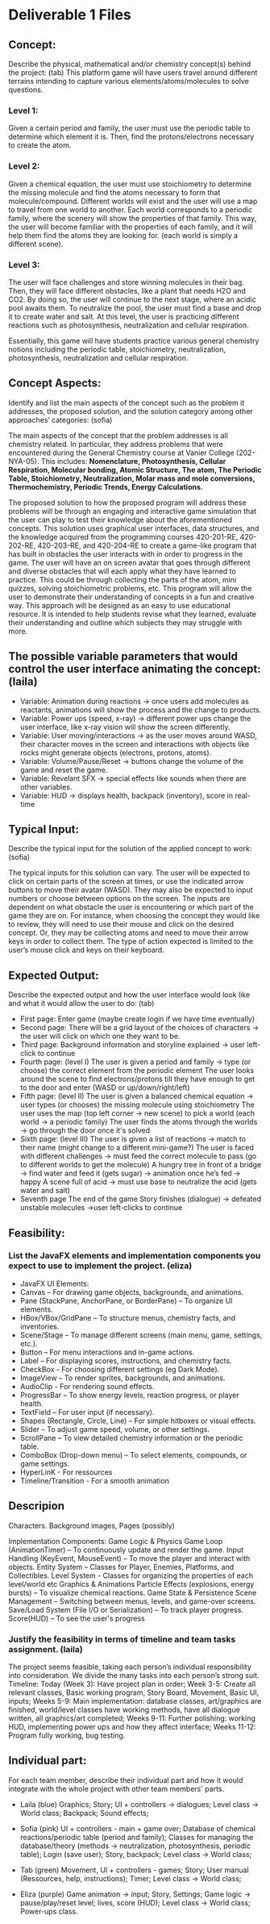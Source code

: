 # Deliverable 1 Files
## Concept: 
Describe the physical, mathematical and/or chemistry concept(s) behind the project: (tab)
This platform game will have users travel around different terrains intending to capture various elements/atoms/molecules to solve questions.

### Level 1: 
Given a certain period and family, the user must use the periodic table to determine which element it is. Then, find the protons/electrons necessary to create the atom. 

### Level 2: 
Given a chemical equation, the user must use stoichiometry to determine the missing molecule and find the atoms necessary to form that molecule/compound. Different worlds will exist and the user will use a map to travel from one world to another. Each world corresponds to a periodic family, where the scenery will show the properties of that family. This way, the user will become familiar with the properties of each family, and it will help them find the atoms they are looking for. (each world is simply a different scene).

### Level 3:
The user will face challenges and store winning molecules in their bag. Then, they will face different obstacles, like a plant that needs H2O and CO2. By doing so, the user will continue to the next stage, where an acidic pool awaits them. To neutralize the pool, the user must find a base and drop it to create water and salt. At this level, the user is practicing different reactions such as photosynthesis, neutralization and cellular respiration. 

Essentially, this game will have students practice various general chemistry notions including the periodic table, stoichiometry, neutralization, photosynthesis, neutralization and cellular respiration. 

## Concept Aspects: 
Identify and list the main aspects of the concept such as the problem it addresses, the proposed solution, and the solution category among other approaches’ categories: (sofia)

The main aspects of the concept that the problem addresses is all chemistry related. In particular, they address problems that were encountered during the General Chemistry course at Vanier College (202-NYA-05). 
This includes: **Nomenclature, Photosynthesis, Cellular Respiration, Molecular bonding, Atomic Structure, The atom, The Periodic Table, Stoichiometry, Neutralization, Molar mass and mole conversions, Thermochemistry, Periodic Trends, Energy Calculations.**

The proposed solution to how the proposed program will address these problems will be through an engaging and interactive game simulation that the user can play to test their knowledge about the aforementioned concepts. This solution uses graphical user interfaces, data structures, and the knowledge acquired from the programming courses 420-201-RE, 420-202-RE, 420-203-RE, and 420-204-RE to create a game-like program that has built in obstacles the user interacts with in order to progress in the game. The user will have an on screen avatar that goes through different and diverse obstacles that will each apply what they have learned to practice. This could be through collecting the parts of the atom, mini quizzes, solving stoichiometric problems, etc. This program will allow the user to demonstrate their understanding of concepts in a fun and creative way. This approach will be designed as an easy to use educational resource. It is intended to help students revise what they learned, evaluate their understanding and outline which subjects they may struggle with more. 

## The possible variable parameters that would control the user interface animating the concept: (laila)
  * Variable: Animation during reactions -> once users add molecules as reactants, animations will show the process and the change to products. 
  * Variable: Power ups (speed, x-ray) -> different power ups change the user interface, like x-ray vision will show the screen differently.
  * Variable: User moving/interactions -> as the user moves around WASD, their character moves in the screen and interactions with objects like rocks might generate objects (electrons, protons, atoms).
  * Variable: Volume/Pause/Reset -> buttons change the volume of the game and reset the game.
  * Variable: Revelant SFX -> special effects like sounds when there are other variables. 
  * Variable: HUD -> displays health, backpack (inventory), score in real-time

## Typical Input: 
Describe the typical input for the solution of the applied concept to work: (sofia)

The typical inputs for this solution can vary. The user will be expected to click on certain parts of the screen at times, or use the indicated arrow buttons to move their avatar (WASD). They may also be expected to input numbers or choose between options on the screen. The inputs are dependent on what obstacle the user is encountering or which part of the game they are on. For instance, when choosing the concept they would like to review, they will need to use their mouse and click on the desired concept. Or, they may be collecting atoms and need to move their arrow keys in order to collect them. The type of action expected is limited to the user’s mouse click and keys on their keyboard. 

## Expected Output: 
Describe the expected output and how the user interface would look like and what it would allow the user to do: (tab)

* First page: Enter game (maybe create login if we have time eventually)
* Second page: There will be a grid layout of the choices of characters -> the user will click on which one they want to be. 
* Third page: Background information and storyline explained -> user left-click to continue 
* Fourth page: (level I)
The user is given a period and family -> type (or choose) the correct element from the periodic element 
The user looks around the scene to find electrons/protons till they have enough to get to the door and enter (WASD or up/down/right/left) 
* Fifth page: (level II) 
The user is given a balanced chemical equation -> user types (or chooses) the missing molecule using stoichiometry
The user uses the map (top left corner -> new scene) to pick a world (each world -> a periodic family) 
The user finds the atoms through the worlds -> go through the door once it's solved
* Sixth page: (level III)
The user is given a list of reactions -> match to their name (might change to a different mini-game?)
The user is faced with different challenges -> must feed the correct molecule to pass (go to different worlds to get the molecule)
A hungry tree in front of a bridge -> find water and feed it (gets sugar) -> animation once he’s fed -> happy 
A scene full of acid -> must use base to neutralize the acid (gets water and salt)
* Seventh page 
The end of the game 
Story finishes (dialogue) -> defeated unstable molecules ->user left-clicks to continue 

## Feasibility: 
### List the JavaFX elements and implementation components you expect to use to implement the project. (eliza)

* JavaFX UI Elements:
* Canvas – For drawing game objects, backgrounds, and animations.
* Pane (StackPane, AnchorPane, or BorderPane) – To organize UI elements.
* HBox/VBox/GridPane – To structure menus, chemistry facts, and inventories.
* Scene/Stage – To manage different screens (main menu, game, settings, etc.).
* Button – For menu interactions and in-game actions.
* Label – For displaying scores, instructions, and chemistry facts.
* CheckBox - For choosing different settings (eg Dark Mode).
* ImageView – To render sprites, backgrounds, and animations.
* AudioClip - For rendering sound effects.
* ProgressBar – To show energy levels, reaction progress, or player health.
* TextField – For user input (if necessary).
* Shapes (Rectangle, Circle, Line) – For simple hitboxes or visual effects.
* Slider – To adjust game speed, volume, or other settings.
* ScrollPane – To view detailed chemistry information or the periodic table.
* ComboBox (Drop-down menu) – To select elements, compounds, or game settings.
* HyperLinK - For ressources
* Timeline/Transition - For a smooth animation
  
## Descripion

Characters. Background images, 
Pages (possibly)

Implementation Components:
Game Logic & Physics
Game Loop (AnimationTimer) – To continuously update and render the game.
Input Handling (KeyEvent, MouseEvent) – To move the player and interact with objects.
Entity System – Classes for Player, Enemies, Platforms, and Collectibles.
Level System - Classes for organizing the properties of each level/world etc
Graphics & Animations
Particle Effects (explosions, energy bursts) – To visualize chemical reactions.
Game State & Persistence
Scene Management – Switching between menus, levels, and game-over screens.
Save/Load System (File I/O or Serialization) – To track player progress.
Score(HUD) – To see the user's progress

### Justify the feasibility in terms of timeline and team tasks assignment. (laila)
The project seems feasible, taking each person’s individual responsibility into consideration. We divide the many tasks into each person’s strong suit.
Timeline:
Today (Week 3): Have project plan in order;
Week 3-5: Create all relevant classes, Basic working program, Story Board, Movement, Basic UI, inputs;
Weeks 5-9: Main implementation: database classes, art/graphics are finished, world/level classes have working methods, have all dialogue written, all graphics/art completed;
Weeks 9-11: Further polishing: working HUD, implementing power ups and how they affect interface;
Weeks 11-12: Program fully working, bug testing.

## Individual part: 
For each team member, describe their individual part and how it would integrate with the whole project with other team members' parts.

* Laila (blue)
Graphics;
Story;
UI + controllers -> dialogues;
Level class -> World class;
Backpack;
Sound effects;

* Sofia (pink)
UI + controllers - main + game over;
Database of chemical reactions/periodic table (period and family);
Classes for managing the database/theory (methods -> neutralization, photosynthesis, periodic table);
Login (save user);
Story, backpack;
Level class -> World class;

* Tab (green)
Movement, UI + controllers - games;
Story;
User manual (Ressources, help, instructions);
Timer;
Level class -> World class;

* Eliza (purple)
Game animation -> input;
Story, Settings;
Game logic -> pause/play/reset level;
lives, score (HUD);
Level class -> World class;
Power-ups class.
